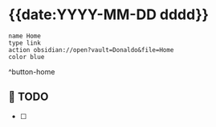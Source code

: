 # {{date:YYYY-MM-DD dddd}}

```button
name Home
type link
action obsidian://open?vault=Donaldo&file=Home
color blue
```
^button-home
## 📆 TODO
- [ ] 